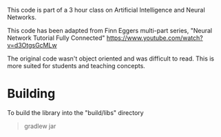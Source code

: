 This code is part of a 3 hour class on Artificial Intelligence and Neural Networks.

This code has been adapted from Finn Eggers multi-part series, "Neural Network Tutorial Fully Connected"
https://www.youtube.com/watch?v=d3OtgsGcMLw

The original code wasn't object oriented and was difficult to read. This is more suited for students and teaching concepts.

Building
=
To build the library into the "build/libs" directory
> gradlew jar

